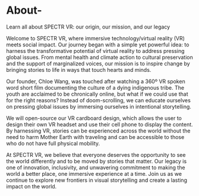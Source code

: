 # About-
Learn all about SPECTR VR: our origin, our mission, and our legacy


Welcome to SPECTR VR, where immersive technology/virtual reality (VR) meets social impact. Our journey began with a simple yet powerful idea: to harness the transformative potential of virtual reality to address pressing global issues. From mental health and climate action to cultural preservation and the support of marginalized voices, our mission is to inspire change by bringing stories to life in ways that touch hearts and minds. 

Our founder, Chloe Wang, was touched after watching a 360º VR spoken word short film documenting the culture of a dying indigenous tribe. The youth are acclaimed to be chronically online, but what if we could use that for the right reasons? Instead of doom-scrolling, we can educate ourselves on pressing global issues by immersing ourselves in intentional storytelling.

We will open-source our VR cardboard design, which allows the user to design their own VR headset and use their cell phone to display the content. By harnessing VR, stories can be experienced across the world without the need to harm Mother Earth with traveling and can be accessible to those who do not have full physical mobility.

At SPECTR VR, we believe that everyone deserves the opportunity to see the world differently and to be moved by stories that matter. Our legacy is one of innovation, inclusivity, and unwavering commitment to making the world a better place, one immersive experience at a time. Join us as we continue to explore new frontiers in visual storytelling and create a lasting impact on the world.

